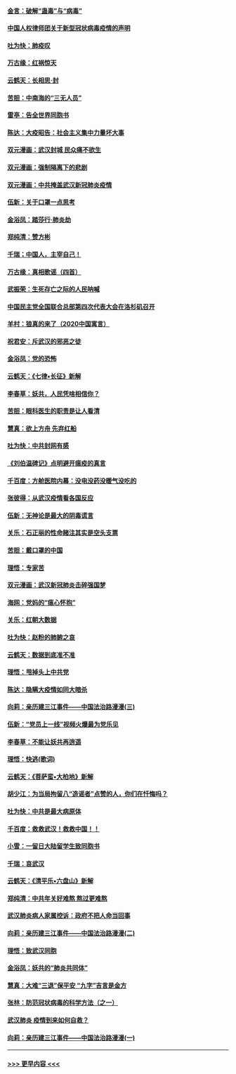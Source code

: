 #### [金言：破解“蛊毒”与“病毒”](../pages/nsc993/n11864103.md?t=02131031) 
#### [中国人权律师团关于新型冠状病毒疫情的声明](../pages/nsc993/n11864249.md?t=02131031) 
#### [吐为快：肺疫叹](../pages/nsc993/n11864027.md?t=02131031) 
#### [万古缘：红祸惊天](../pages/nsc993/n11864079.md?t=02131031) 
#### [云鹤天：长相思‧封](../pages/nsc993/n11864006.md?t=02131031) 
#### [苦胆：中南海的“三无人员”](../pages/nsc993/n11862997.md?t=02131031) 
#### [雷亭：告全世界同胞书](../pages/nsc993/n11862572.md?t=02131031) 
#### [陈达：大疫昭告：社会主义集中力量坏大事](../pages/nsc993/n11859419.md?t=02131031) 
#### [双元漫画：武汉封城 民众痛不欲生](../pages/nsc993/n11859287.md?t=02131031) 
#### [双元漫画：强制隔离下的悲剧](../pages/nsc993/n11859244.md?t=02131031) 
#### [双元漫画：中共掩盖武汉新冠肺炎疫情](../pages/nsc993/n11858249.md?t=02131031) 
#### [伍新：关于口罩一点思考](../pages/nsc993/n11859195.md?t=02131031) 
#### [金浴凤：踏莎行‧肺炎劫](../pages/nsc993/n11858227.md?t=02131031) 
#### [郑纯清：赞方彬](../pages/nsc993/n11856803.md?t=02131031) 
#### [千瑞；中国人，主宰自己！](../pages/nsc993/n11856793.md?t=02131031) 
#### [万古缘：真相歌谣（四首）](../pages/nsc993/n11856263.md?t=02131031) 
#### [武振荣：生死存亡之际的人民呐喊](../pages/nsc993/n11856256.md?t=02131031) 
#### [中国民主党全国联合总部第四次代表大会在洛杉矶召开](../pages/nsc993/n11856344.md?t=02131031) 
#### [羊村：狼真的来了（2020中国寓言）](../pages/nsc993/n11856229.md?t=02131031) 
#### [祝君安：斥武汉的邪恶之徒](../pages/nsc993/n11855861.md?t=02131031) 
#### [金浴凤：党的恐怖](../pages/nsc993/n11855849.md?t=02131031) 
#### [云鹤天：《七律▪长征》新解](../pages/nsc993/n11855479.md?t=02131031) 
#### [李春草：妖共，人民凭啥相信你？](../pages/nsc993/n11855196.md?t=02131031) 
#### [苦胆：眼科医生的职责是让人看清](../pages/nsc993/n11853840.md?t=02131031) 
#### [慧真：欲上方舟 先弃红船](../pages/nsc993/n11853483.md?t=02131031) 
#### [吐为快：中共封网有感](../pages/nsc993/n11852575.md?t=02131031) 
#### [《刘伯温碑记》点明避开瘟疫的真言](../pages/nsc993/n11852128.md?t=02131031) 
#### [千百度：方舱医院内幕：没电没药没暖气没吃的](../pages/nsc993/n11850211.md?t=02131031) 
#### [张彼得：从武汉疫情看各国反应](../pages/nsc993/n11850102.md?t=02131031) 
#### [伍新：无神论是最大的阴毒谎言](../pages/nsc993/n11846129.md?t=02131031) 
#### [关乐：石正丽的性命赌注其实是空头支票](../pages/nsc993/n11846109.md?t=02131031) 
#### [苦胆：戴口罩的中国](../pages/nsc993/n11845576.md?t=02131031) 
#### [理悟：专家苦](../pages/nsc993/n11845564.md?t=02131031) 
#### [双元漫画：武汉新冠肺炎击碎强国梦](../pages/nsc993/n11843320.md?t=02131031) 
#### [海网：党妈的“瘟心怀抱”](../pages/nsc993/n11840740.md?t=02131031) 
#### [关乐：红朝大数据](../pages/nsc993/n11840675.md?t=02131031) 
#### [吐为快：赵粉的肺腑之哀](../pages/nsc993/n11840618.md?t=02131031) 
#### [云鹤天：数据到底准不准](../pages/nsc993/n11840325.md?t=02131031) 
#### [理悟：甩掉头上中共党](../pages/nsc993/n11838826.md?t=02131031) 
#### [陈达：隐瞒大疫情如同大暗杀](../pages/nsc993/n11838771.md?t=02131031) 
#### [向莉：亲历建三江事件——中国法治路漫漫(三)](../pages/nsc993/n11831825.md?t=02131031) 
#### [伍新：“党员上一线”视频火爆最为党乐见](../pages/nsc993/n11838200.md?t=02131031) 
#### [李春草：不能让妖共再逍遥](../pages/nsc993/n11838102.md?t=02131031) 
#### [理悟：快逃(歌词)](../pages/nsc993/n11838083.md?t=02131031) 
#### [云鹤天：《菩萨蛮▪大柏地》新解](../pages/nsc993/n11838059.md?t=02131031) 
#### [胡少江：为当局拘留八“造谣者”点赞的人，你们在忏悔吗？](../pages/nsc993/n11836801.md?t=02131031) 
#### [吐为快：中共是最大病原体](../pages/nsc993/n11836748.md?t=02131031) 
#### [千百度：救救武汉！救救中国！！](../pages/nsc993/n11836145.md?t=02131031) 
#### [小雪：一留日大陆留学生致同胞书](../pages/nsc993/n11834624.md?t=02131031) 
#### [千瑞：哀武汉](../pages/nsc993/n11833647.md?t=02131031) 
#### [云鹤天：《清平乐▪六盘山》新解](../pages/nsc993/n11833611.md?t=02131031) 
#### [郑纯清：中共年关好难熬 熬过更难熬](../pages/nsc993/n11833489.md?t=02131031) 
#### [武汉肺炎病人家属控诉：政府不把人命当回事](../pages/nsc993/n11833205.md?t=02131031) 
#### [向莉：亲历建三江事件——中国法治路漫漫(二)](../pages/nsc993/n11829102.md?t=02131031) 
#### [理悟：致武汉同胞](../pages/nsc993/n11831522.md?t=02131031) 
#### [金浴凤：妖共的“肺炎共同体”](../pages/nsc993/n11829448.md?t=02131031) 
#### [慧真：大难“三退”保平安 “九字”吉言是金方](../pages/nsc993/n11829501.md?t=02131031) 
#### [张林：防范冠状病毒的科学方法（之一）](../pages/nsc993/n11828618.md?t=02131031) 
#### [武汉肺炎 疫情到来如何自救？](../pages/nsc993/n11827632.md?t=02131031) 
#### [向莉：亲历建三江事件——中国法治路漫漫(一)](../pages/nsc993/n11827190.md?t=02131031) 

----
#### [ >>> 更早内容 <<< ](../indexes/nsc993-earlier.md)
